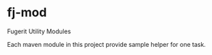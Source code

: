 # fj-mod

Fugerit Utility Modules  


Each maven module in this project provide sample helper for one task.  
